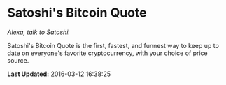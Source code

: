 # Satoshi's Bitcoin Quote
*Alexa, talk to Satoshi.*

Satoshi's Bitcoin Quote is the first, fastest, and funnest way to keep up to date on everyone's favorite cryptocurrency, with your choice of price source.

**Last Updated:** 2016-03-12 16:38:25